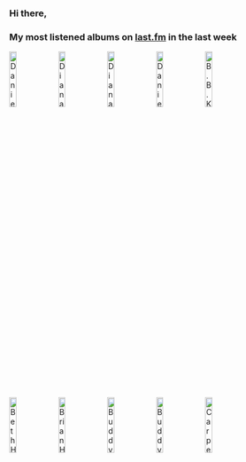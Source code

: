 ### Hi there, 

### My most listened albums on [last.fm](https://www.last.fm/user/jfdesignnet) in the last week

[<img src='https://lastfm.freetls.fastly.net/i/u/300x300/2713d5c9be7ab9828ce6fb32ac1c9a21.jpg' width='16%' height='16%' alt='Danielle Nicole - Cry No More'>](https://www.last.fm/music/danielle%2bnicole/cry%2bno%2bmore)&nbsp;
[<img src='https://lastfm.freetls.fastly.net/i/u/300x300/0835048a6d9ec096c2ec8e652dfe2e4e.jpg' width='16%' height='16%' alt='Diana Krall - This Dream Of You'>](https://www.last.fm/music/diana%2bkrall/this%2bdream%2bof%2byou)&nbsp;
[<img src='https://lastfm.freetls.fastly.net/i/u/300x300/1969883d4fd942ccb198348a7cce83a9.png' width='16%' height='16%' alt='Diana Krall - The Girl In The Other Room'>](https://www.last.fm/music/diana%2bkrall/the%2bgirl%2bin%2bthe%2bother%2broom)&nbsp;
[<img src='https://lastfm.freetls.fastly.net/i/u/300x300/5b4523aa337355cd38307ecd08471519.jpg' width='16%' height='16%' alt='Danielle Nicole - Danielle Nicole'>](https://www.last.fm/music/danielle%2bnicole/danielle%2bnicole)&nbsp;
[<img src='https://lastfm.freetls.fastly.net/i/u/300x300/eb82b6dcb50a4ffa436fb28d59146a8e.jpg' width='16%' height='16%' alt='B.B. King - Blues On The Bayou'>](https://www.last.fm/music/b.b.%2bking/blues%2bon%2bthe%2bbayou)&nbsp;
<br>
[<img src='https://lastfm.freetls.fastly.net/i/u/300x300/7408aaa0363219d0011e5e0357f81b6a.jpg' width='16%' height='16%' alt='Beth Hart - Fire on the Floor (Deluxe Edition)'>](https://www.last.fm/music/beth%2bhart/fire%2bon%2bthe%2bfloor%2b%2528deluxe%2bedition%2529)&nbsp;
[<img src='https://lastfm.freetls.fastly.net/i/u/300x300/0212f863d9b4a528ad0d9ffa983f2c23.jpg' width='16%' height='16%' alt='Brian Hyland - The Very Best of Brian Hyland'>](https://www.last.fm/music/brian%2bhyland/the%2bvery%2bbest%2bof%2bbrian%2bhyland)&nbsp;
[<img src='https://lastfm.freetls.fastly.net/i/u/300x300/d29bd9cc92176ae1ceeffc75b4c0d896.jpg' width='16%' height='16%' alt='Buddy Guy - Aint Done With The Blues'>](https://www.last.fm/music/buddy%2bguy/ain%2527t%2bdone%2bwith%2bthe%2bblues)&nbsp;
[<img src='https://lastfm.freetls.fastly.net/i/u/300x300/ada00cdd16d8fb460648029116a74794.png' width='16%' height='16%' alt='Buddy Guy - Bring Em In'>](https://www.last.fm/music/buddy%2bguy/bring%2b%2527em%2bin)&nbsp;
[<img src='https://lastfm.freetls.fastly.net/i/u/300x300/5d3bcb68a3d3a488d04d9cd2f9fba09b.png' width='16%' height='16%' alt='Carpenters - The Singles 1969 - 1973'>](https://www.last.fm/music/carpenters/the%2bsingles%2b1969%2b-%2b1973)&nbsp;
<br>

